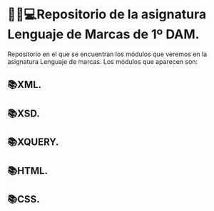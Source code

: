 # :man_student::computer:Repositorio de la asignatura Lenguaje de Marcas de 1º DAM.

Repositorio en el que se encuentran los módulos que veremos en la asignatura Lenguaje de marcas.
Los módulos que aparecen son:

## 📚XML.

## 📚XSD.

## 📚XQUERY.
 
## 📚HTML.

## 📚CSS.
